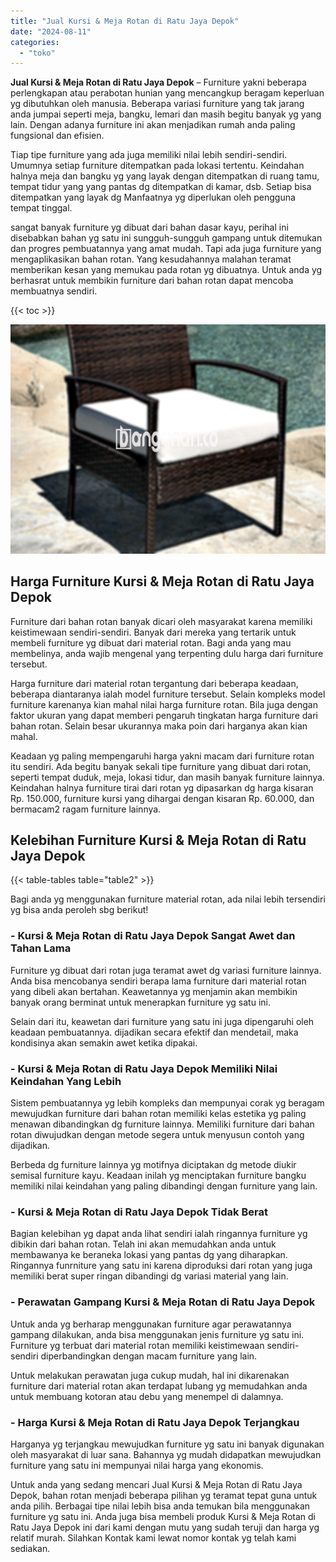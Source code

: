 ```yaml
---
title: "Jual Kursi & Meja Rotan di Ratu Jaya Depok"
date: "2024-08-11"
categories: 
  - "toko"
---
```


**Jual Kursi & Meja Rotan di Ratu Jaya Depok** – Furniture yakni beberapa perlengkapan atau perabotan hunian yang mencangkup beragam keperluan yg dibutuhkan oleh manusia. Beberapa variasi furniture yang tak jarang anda jumpai seperti meja, bangku, lemari dan masih begitu banyak yg yang lain. Dengan adanya furniture ini akan menjadikan rumah anda paling fungsional dan efisien.

Tiap tipe furniture yang ada juga memiliki nilai lebih sendiri-sendiri. Umumnya setiap furniture ditempatkan pada lokasi tertentu. Keindahan halnya meja dan bangku yg yang layak dengan ditempatkan di ruang tamu, tempat tidur yang yang pantas dg ditempatkan di kamar, dsb. Setiap bisa ditempatkan yang layak dg Manfaatnya yg diperlukan oleh pengguna tempat tinggal.

sangat banyak furniture yg dibuat dari bahan dasar kayu, perihal ini disebabkan bahan yg satu ini sungguh-sungguh gampang untuk ditemukan dan progres pembuatannya yang amat mudah. Tapi ada juga furniture yang mengaplikasikan bahan rotan. Yang kesudahannya malahan teramat memberikan kesan yang memukau pada rotan yg dibuatnya. Untuk anda yg berhasrat untuk membikin furniture dari bahan rotan dapat mencoba membuatnya sendiri.

{{< toc >}}

![Jual Kursi & Meja Rotan di Ratu Jaya Depok](/images/kursi-meja-rotan-murah03.png)

## Harga Furniture Kursi & Meja Rotan di Ratu Jaya Depok

Furniture dari bahan rotan banyak dicari oleh masyarakat karena memiliki keistimewaan sendiri-sendiri. Banyak dari mereka yang tertarik untuk membeli furniture yg dibuat dari material rotan. Bagi anda yang mau membelinya, anda wajib mengenal yang terpenting dulu harga dari furniture tersebut.

Harga furniture dari material rotan tergantung dari beberapa keadaan, beberapa diantaranya ialah model furniture tersebut. Selain kompleks model furniture karenanya kian mahal nilai harga furniture rotan. Bila juga dengan faktor ukuran yang dapat memberi pengaruh tingkatan harga furniture dari bahan rotan. Selain besar ukurannya maka poin dari harganya akan kian mahal.

Keadaan yg paling mempengaruhi harga yakni macam dari furniture rotan itu sendiri. Ada begitu banyak sekali tipe furniture yang dibuat dari rotan, seperti tempat duduk, meja, lokasi tidur, dan masih banyak furniture lainnya. Keindahan halnya furniture tirai dari rotan yg dipasarkan dg harga kisaran Rp. 150.000, furniture kursi yang dihargai dengan kisaran Rp. 60.000, dan bermacam2 ragam furniture lainnya.

## Kelebihan Furniture Kursi & Meja Rotan di Ratu Jaya Depok

{{< table-tables table="table2" >}}

Bagi anda yg menggunakan furniture material rotan, ada nilai lebih tersendiri yg bisa anda peroleh sbg berikut!

### \- Kursi & Meja Rotan di Ratu Jaya Depok Sangat Awet dan Tahan Lama

Furniture yg dibuat dari rotan juga teramat awet dg variasi furniture lainnya. Anda bisa mencobanya sendiri berapa lama furniture dari material rotan yang dibeli akan bertahan. Keawetannya yg menjamin akan membikin banyak orang berminat untuk menerapkan furniture yg satu ini.

Selain dari itu, keawetan dari furniture yang satu ini juga dipengaruhi oleh keadaan pembuatannya. dijadikan secara efektif dan mendetail, maka kondisinya akan semakin awet ketika dipakai.

### \- Kursi & Meja Rotan di Ratu Jaya Depok Memiliki Nilai Keindahan Yang Lebih

Sistem pembuatannya yg lebih kompleks dan mempunyai corak yg beragam mewujudkan furniture dari bahan rotan memiliki kelas estetika yg paling menawan dibandingkan dg furniture lainnya. Memiliki furniture dari bahan rotan diwujudkan dengan metode segera untuk menyusun contoh yang dijadikan.

Berbeda dg furniture lainnya yg motifnya diciptakan dg metode diukir semisal furniture kayu. Keadaan inilah yg menciptakan furniture bangku memiliki nilai keindahan yang paling dibandingi dengan furniture yang lain.

### \- Kursi & Meja Rotan di Ratu Jaya Depok Tidak Berat

Bagian kelebihan yg dapat anda lihat sendiri ialah ringannya furniture yg dibikin dari bahan rotan. Telah ini akan memudahkan anda untuk membawanya ke beraneka lokasi yang pantas dg yang diharapkan. Ringannya funrniture yang satu ini karena diproduksi dari rotan yang juga memiliki berat super ringan dibandingi dg variasi material yang lain.

### \- Perawatan Gampang Kursi & Meja Rotan di Ratu Jaya Depok

Untuk anda yg berharap menggunakan furniture agar perawatannya gampang dilakukan, anda bisa menggunakan jenis furniture yg satu ini. Furniture yg terbuat dari material rotan memiliki keistimewaan sendiri-sendiri diperbandingkan dengan macam furniture yang lain.

Untuk melakukan perawatan juga cukup mudah, hal ini dikarenakan furniture dari material rotan akan terdapat lubang yg memudahkan anda untuk membuang kotoran atau debu yang menempel di dalamnya.

### \- Harga Kursi & Meja Rotan di Ratu Jaya Depok Terjangkau

Harganya yg terjangkau mewujudkan furniture yg satu ini banyak digunakan oleh masyarakat di luar sana. Bahannya yg mudah didapatkan mewujudkan furniture yang satu ini mempunyai nilai harga yang ekonomis.

Untuk anda yang sedang mencari Jual Kursi & Meja Rotan di Ratu Jaya Depok, bahan rotan menjadi beberapa pilihan yg teramat tepat guna untuk anda pilih. Berbagai tipe nilai lebih bisa anda temukan bila menggunakan furniture yg satu ini. Anda juga bisa membeli produk Kursi & Meja Rotan di Ratu Jaya Depok ini dari kami dengan mutu yang sudah teruji dan harga yg relatif murah. Silahkan Kontak kami lewat nomor kontak yg telah kami sediakan.
